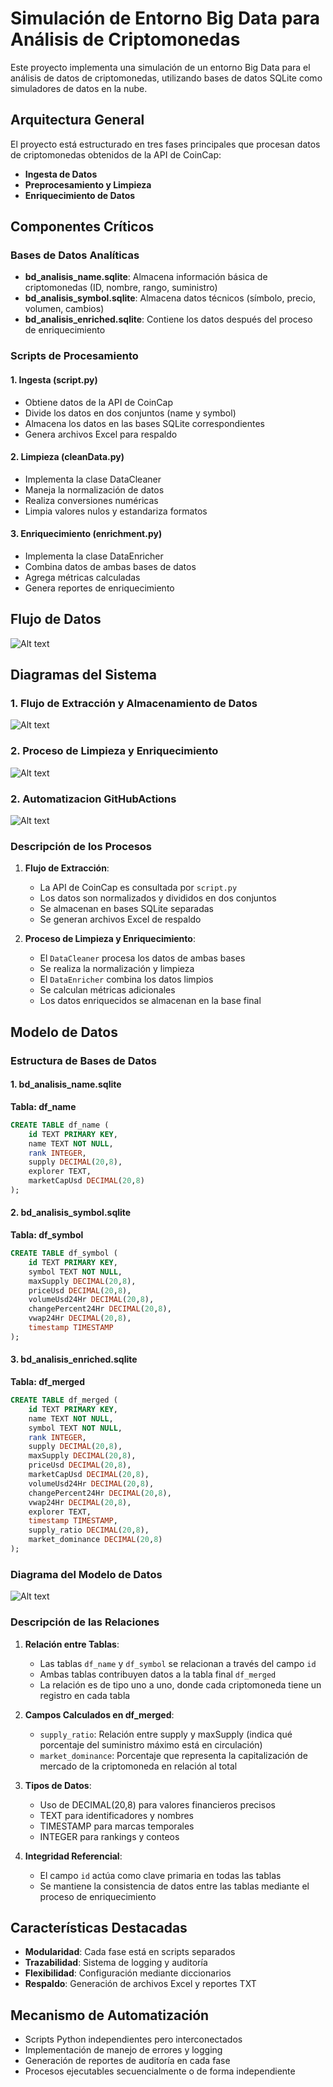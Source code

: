 # Simulación de Entorno Big Data para Análisis de Criptomonedas

Este proyecto implementa una simulación de un entorno Big Data para el análisis de datos de criptomonedas, utilizando bases de datos SQLite como simuladores de datos en la nube.

## Arquitectura General

El proyecto está estructurado en tres fases principales que procesan datos de criptomonedas obtenidos de la API de CoinCap:

- **Ingesta de Datos**
- **Preprocesamiento y Limpieza**
- **Enriquecimiento de Datos**

## Componentes Críticos

### Bases de Datos Analíticas

- **bd_analisis_name.sqlite**: Almacena información básica de criptomonedas (ID, nombre, rango, suministro)
- **bd_analisis_symbol.sqlite**: Almacena datos técnicos (símbolo, precio, volumen, cambios)
- **bd_analisis_enriched.sqlite**: Contiene los datos después del proceso de enriquecimiento

### Scripts de Procesamiento

#### 1. Ingesta (script.py)

- Obtiene datos de la API de CoinCap
- Divide los datos en dos conjuntos (name y symbol)
- Almacena los datos en las bases SQLite correspondientes
- Genera archivos Excel para respaldo

#### 2. Limpieza (cleanData.py)

- Implementa la clase DataCleaner
- Maneja la normalización de datos
- Realiza conversiones numéricas
- Limpia valores nulos y estandariza formatos

#### 3. Enriquecimiento (enrichment.py)

- Implementa la clase DataEnricher
- Combina datos de ambas bases de datos
- Agrega métricas calculadas
- Genera reportes de enriquecimiento

## Flujo de Datos

![Alt text](assets/flow.png)

## Diagramas del Sistema

### 1. Flujo de Extracción y Almacenamiento de Datos

![Alt text](assets/diagram_2.png)

### 2. Proceso de Limpieza y Enriquecimiento

![Alt text](assets/proceso_limpieza.png)

### 2. Automatizacion GitHubActions

![Alt text](assets/githubactions.png)

### Descripción de los Procesos

1. **Flujo de Extracción**:

   - La API de CoinCap es consultada por `script.py`
   - Los datos son normalizados y divididos en dos conjuntos
   - Se almacenan en bases SQLite separadas
   - Se generan archivos Excel de respaldo

2. **Proceso de Limpieza y Enriquecimiento**:
   - El `DataCleaner` procesa los datos de ambas bases
   - Se realiza la normalización y limpieza
   - El `DataEnricher` combina los datos limpios
   - Se calculan métricas adicionales
   - Los datos enriquecidos se almacenan en la base final

## Modelo de Datos

### Estructura de Bases de Datos

#### 1. bd_analisis_name.sqlite

**Tabla: df_name**

```sql
CREATE TABLE df_name (
    id TEXT PRIMARY KEY,
    name TEXT NOT NULL,
    rank INTEGER,
    supply DECIMAL(20,8),
    explorer TEXT,
    marketCapUsd DECIMAL(20,8)
);
```

#### 2. bd_analisis_symbol.sqlite

**Tabla: df_symbol**

```sql
CREATE TABLE df_symbol (
    id TEXT PRIMARY KEY,
    symbol TEXT NOT NULL,
    maxSupply DECIMAL(20,8),
    priceUsd DECIMAL(20,8),
    volumeUsd24Hr DECIMAL(20,8),
    changePercent24Hr DECIMAL(20,8),
    vwap24Hr DECIMAL(20,8),
    timestamp TIMESTAMP
);
```

#### 3. bd_analisis_enriched.sqlite

**Tabla: df_merged**

```sql
CREATE TABLE df_merged (
    id TEXT PRIMARY KEY,
    name TEXT NOT NULL,
    symbol TEXT NOT NULL,
    rank INTEGER,
    supply DECIMAL(20,8),
    maxSupply DECIMAL(20,8),
    priceUsd DECIMAL(20,8),
    marketCapUsd DECIMAL(20,8),
    volumeUsd24Hr DECIMAL(20,8),
    changePercent24Hr DECIMAL(20,8),
    vwap24Hr DECIMAL(20,8),
    explorer TEXT,
    timestamp TIMESTAMP,
    supply_ratio DECIMAL(20,8),
    market_dominance DECIMAL(20,8)
);
```

### Diagrama del Modelo de Datos

![Alt text](assets/er_image.png)

### Descripción de las Relaciones

1. **Relación entre Tablas**:

   - Las tablas `df_name` y `df_symbol` se relacionan a través del campo `id`
   - Ambas tablas contribuyen datos a la tabla final `df_merged`
   - La relación es de tipo uno a uno, donde cada criptomoneda tiene un registro en cada tabla

2. **Campos Calculados en df_merged**:

   - `supply_ratio`: Relación entre supply y maxSupply (indica qué porcentaje del suministro máximo está en circulación)
   - `market_dominance`: Porcentaje que representa la capitalización de mercado de la criptomoneda en relación al total

3. **Tipos de Datos**:

   - Uso de DECIMAL(20,8) para valores financieros precisos
   - TEXT para identificadores y nombres
   - TIMESTAMP para marcas temporales
   - INTEGER para rankings y conteos

4. **Integridad Referencial**:
   - El campo `id` actúa como clave primaria en todas las tablas
   - Se mantiene la consistencia de datos entre las tablas mediante el proceso de enriquecimiento

## Características Destacadas

- **Modularidad**: Cada fase está en scripts separados
- **Trazabilidad**: Sistema de logging y auditoría
- **Flexibilidad**: Configuración mediante diccionarios
- **Respaldo**: Generación de archivos Excel y reportes TXT

## Mecanismo de Automatización

- Scripts Python independientes pero interconectados
- Implementación de manejo de errores y logging
- Generación de reportes de auditoría en cada fase
- Procesos ejecutables secuencialmente o de forma independiente
